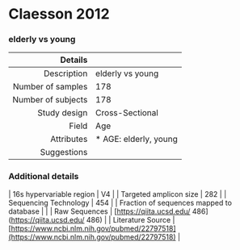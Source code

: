 # Claesson 2012

### elderly vs young


| Details        |             |
| -------------: |-------------|
| Description      | elderly vs young |
| Number of samples     | 178      |
| Number of subjects | 178      |
| Study design | Cross-Sectional |
| Field | Age|
| Attributes | * AGE: elderly, young |
| Suggestions | 

### Additional details

| 16s hypervariable region | V4 |
| Targeted amplicon size | 282 |
| Sequencing Technology | 454 |
| Fraction of sequences mapped to database |  |
| Raw Sequences | [https://qiita.ucsd.edu/ 486](https://qiita.ucsd.edu/ 486) |
| Literature Source | [https://www.ncbi.nlm.nih.gov/pubmed/22797518](https://www.ncbi.nlm.nih.gov/pubmed/22797518) |